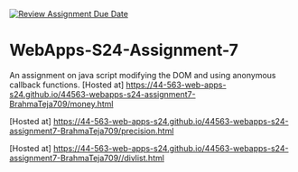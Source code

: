 [![Review Assignment Due Date](https://classroom.github.com/assets/deadline-readme-button-24ddc0f5d75046c5622901739e7c5dd533143b0c8e959d652212380cedb1ea36.svg)](https://classroom.github.com/a/cdqffI9o)
# WebApps-S24-Assignment-7
An assignment on java script modifying the DOM and using anonymous callback functions.
[Hosted at] https://44-563-web-apps-s24.github.io/44563-webapps-s24-assignment7-BrahmaTeja709/money.html

[Hosted at] https://44-563-web-apps-s24.github.io/44563-webapps-s24-assignment7-BrahmaTeja709/precision.html

[Hosted at] https://44-563-web-apps-s24.github.io/44563-webapps-s24-assignment7-BrahmaTeja709//divlist.html